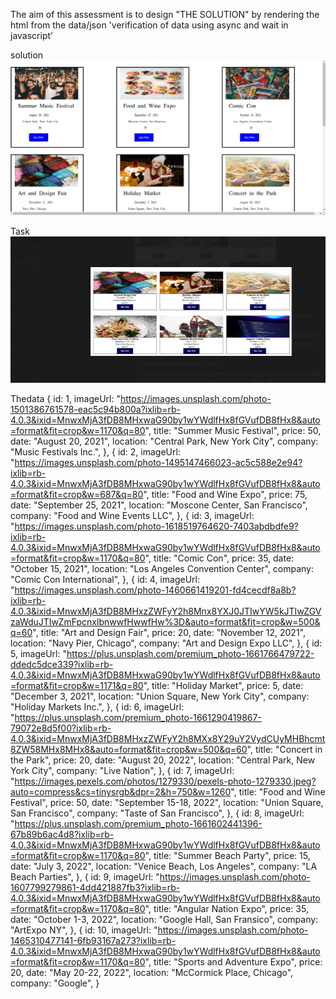 The aim of this assessment is to design "THE SOLUTION"
by rendering the html from the data/json 'verification of data using async and wait in javascript'

solution
![](./solution.png)

Task
![](./task.png)

Thedata
{
    id: 1,
    imageUrl:
      "https://images.unsplash.com/photo-1501386761578-eac5c94b800a?ixlib=rb-4.0.3&ixid=MnwxMjA3fDB8MHxwaG90by1wYWdlfHx8fGVufDB8fHx8&auto=format&fit=crop&w=1170&q=80",
    title: "Summer Music Festival",
    price: 50,
    date: "August 20, 2021",
    location: "Central Park, New York City",
    company: "Music Festivals Inc.",
  },
  {
    id: 2,
    imageUrl:
      "https://images.unsplash.com/photo-1495147466023-ac5c588e2e94?ixlib=rb-4.0.3&ixid=MnwxMjA3fDB8MHxwaG90by1wYWdlfHx8fGVufDB8fHx8&auto=format&fit=crop&w=687&q=80",
    title: "Food and Wine Expo",
    price: 75,
    date: "September 25, 2021",
    location: "Moscone Center, San Francisco",
    company: "Food and Wine Events LLC",
  },
  {
    id: 3,
    imageUrl:
      "https://images.unsplash.com/photo-1618519764620-7403abdbdfe9?ixlib=rb-4.0.3&ixid=MnwxMjA3fDB8MHxwaG90by1wYWdlfHx8fGVufDB8fHx8&auto=format&fit=crop&w=1170&q=80",
    title: "Comic Con",
    price: 35,
    date: "October 15, 2021",
    location: "Los Angeles Convention Center",
    company: "Comic Con International",
  },
  {
    id: 4,
    imageUrl:
      "https://images.unsplash.com/photo-1460661419201-fd4cecdf8a8b?ixlib=rb-4.0.3&ixid=MnwxMjA3fDB8MHxzZWFyY2h8Mnx8YXJ0JTIwYW5kJTIwZGVzaWduJTIwZmFpcnxlbnwwfHwwfHw%3D&auto=format&fit=crop&w=500&q=60",
    title: "Art and Design Fair",
    price: 20,
    date: "November 12, 2021",
    location: "Navy Pier, Chicago",
    company: "Art and Design Expo LLC",
  },
  {
    id: 5,
    imageUrl:
      "https://plus.unsplash.com/premium_photo-1661766479722-ddedc5dce339?ixlib=rb-4.0.3&ixid=MnwxMjA3fDB8MHxwaG90by1wYWdlfHx8fGVufDB8fHx8&auto=format&fit=crop&w=1171&q=80",
    title: "Holiday Market",
    price: 5,
    date: "December 3, 2021",
    location: "Union Square, New York City",
    company: "Holiday Markets Inc.",
  },
  {
    id: 6,
    imageUrl:
      "https://plus.unsplash.com/premium_photo-1661290419867-79072e8d5f00?ixlib=rb-4.0.3&ixid=MnwxMjA3fDB8MHxzZWFyY2h8MXx8Y29uY2VydCUyMHBhcmt8ZW58MHx8MHx8&auto=format&fit=crop&w=500&q=60",
    title: "Concert in the Park",
    price: 20,
    date: "August 20, 2022",
    location: "Central Park, New York City",
    company: "Live Nation",
  },
  {
    id: 7,
    imageUrl:
      "https://images.pexels.com/photos/1279330/pexels-photo-1279330.jpeg?auto=compress&cs=tinysrgb&dpr=2&h=750&w=1260",
    title: "Food and Wine Festival",
    price: 50,
    date: "September 15-18, 2022",
    location: "Union Square, San Francisco",
    company: "Taste of San Francisco",
  },
  {
    id: 8,
    imageUrl:
      "https://plus.unsplash.com/premium_photo-1661602441396-67b89b6ac4d8?ixlib=rb-4.0.3&ixid=MnwxMjA3fDB8MHxwaG90by1wYWdlfHx8fGVufDB8fHx8&auto=format&fit=crop&w=1170&q=80",
    title: "Summer Beach Party",
    price: 15,
    date: "July 3, 2022",
    location: "Venice Beach, Los Angeles",
    company: "LA Beach Parties",
  },
  {
    id: 9,
    imageUrl:
      "https://images.unsplash.com/photo-1607799279861-4dd421887fb3?ixlib=rb-4.0.3&ixid=MnwxMjA3fDB8MHxwaG90by1wYWdlfHx8fGVufDB8fHx8&auto=format&fit=crop&w=1170&q=80",
    title: "Angular Nation Expo",
    price: 35,
    date: "October 1-3, 2022",
    location: "Google Hall, San Fransico",
    company: "ArtExpo NY",
  },
  {
    id: 10,
    imageUrl:
      "https://images.unsplash.com/photo-1465310477141-6fb93167a273?ixlib=rb-4.0.3&ixid=MnwxMjA3fDB8MHxwaG90by1wYWdlfHx8fGVufDB8fHx8&auto=format&fit=crop&w=1170&q=80",
    title: "Sports and Adventure Expo",
    price: 20,
    date: "May 20-22, 2022",
    location: "McCormick Place, Chicago",
    company: "Google",
  }